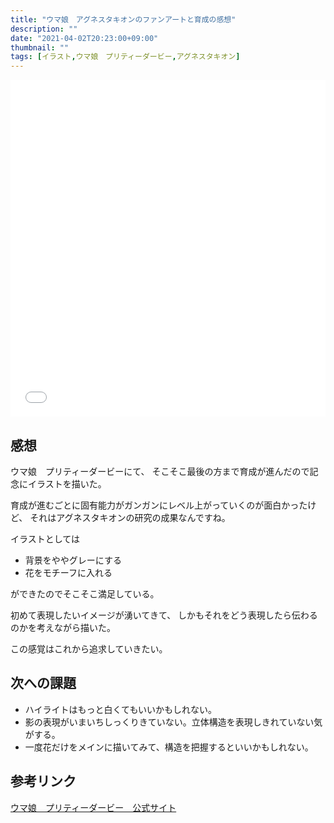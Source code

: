 ```yaml
---
title: "ウマ娘　アグネスタキオンのファンアートと育成の感想"
description: ""
date: "2021-04-02T20:23:00+09:00"
thumbnail: ""
tags: [イラスト,ウマ娘　プリティーダービー,アグネスタキオン]
---
```

<div style="max-width: 722px;"><div style="left: 0; width: 100%; height: 0; position: relative; padding-bottom: 106.9767%;"><iframe src="//cdn.iframe.ly/api/iframe?url=https%3A%2F%2Fwww.pixiv.net%2Fartworks%2F88763371&amp;key=a821177d432254580d038725ee2ff7a1" style="border: 0; top: 0; left: 0; width: 100%; height: 100%; position: absolute;" allowfullscreen></iframe></div></div>

## 感想
ウマ娘　プリティーダービーにて、
そこそこ最後の方まで育成が進んだので記念にイラストを描いた。

育成が進むごとに固有能力がガンガンにレベル上がっていくのが面白かったけど、
それはアグネスタキオンの研究の成果なんですね。

イラストとしては
- 背景をややグレーにする
- 花をモチーフに入れる

ができたのでそこそこ満足している。

初めて表現したいイメージが湧いてきて、
しかもそれをどう表現したら伝わるのかを考えながら描いた。

この感覚はこれから追求していきたい。

## 次への課題
- ハイライトはもっと白くてもいいかもしれない。
- 影の表現がいまいちしっくりきていない。立体構造を表現しきれていない気がする。
- 一度花だけをメインに描いてみて、構造を把握するといいかもしれない。

## 参考リンク
[ウマ娘　プリティーダービー　公式サイト](https://umamusume.jp)